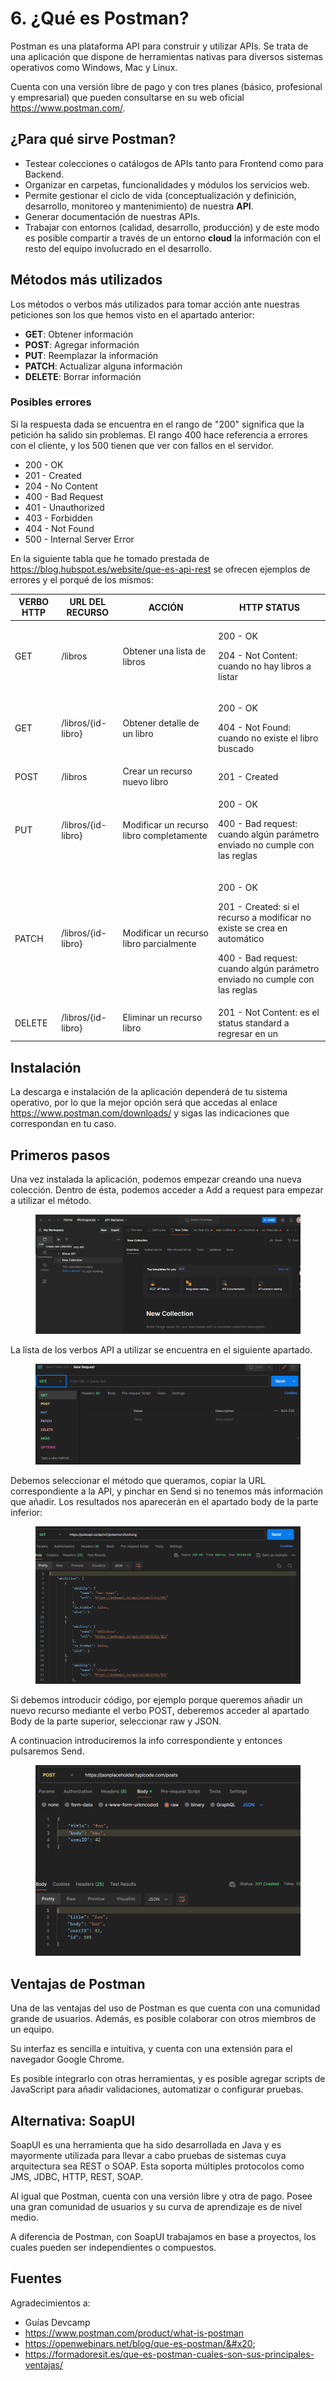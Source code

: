 # 6. ¿Qué es Postman?

Postman es una plataforma API para construir y utilizar APIs. Se trata de una aplicación que dispone de herramientas nativas para diversos sistemas operativos como Windows, Mac y Linux.

Cuenta con una versión libre de pago y con tres planes (básico, profesional y empresarial) que pueden consultarse en su web oficial https://www.postman.com/.

## ¿Para qué sirve Postman?

* Testear colecciones o catálogos de APIs tanto para Frontend como para Backend.
* Organizar en carpetas, funcionalidades y módulos los servicios web.
* Permite gestionar el ciclo de vida (conceptualización y definición, desarrollo, monitoreo y mantenimiento) de nuestra **API**.
* Generar documentación de nuestras APIs.
* Trabajar con entornos (calidad, desarrollo, producción) y de este modo es posible compartir a través de un entorno **cloud** la información con el resto del equipo involucrado en el desarrollo.

## Métodos más utilizados

Los métodos o verbos más utilizados para tomar acción ante nuestras peticiones son los que hemos visto en el apartado anterior:

* **GET**: Obtener información
* **POST**: Agregar información
* **PUT**: Reemplazar la información
* **PATCH**: Actualizar alguna información
* **DELETE**: Borrar información

### Posibles errores

Si la respuesta dada se encuentra en el rango de "200" significa que la petición ha salido sin problemas. El rango 400 hace referencia a errores con el cliente, y los 500 tienen que ver con fallos en el servidor.

* 200 - OK
* 201 - Created
* 204 - No Content
* 400 - Bad Request
* 401 - Unauthorized
* 403 - Forbidden
* 404 - Not Found
* 500 - Internal Server Error

En la siguiente tabla que he tomado prestada de https://blog.hubspot.es/website/que-es-api-rest se ofrecen ejemplos de errores y el porqué de los mismos:

| VERBO HTTP | URL DEL RECURSO    | ACCIÓN                                   | HTTP STATUS                                                                                                                                                                     |
| ---------- | ------------------ | ---------------------------------------- | ------------------------------------------------------------------------------------------------------------------------------------------------------------------------------- |
| GET        | /libros            | Obtener una lista de libros              | <p>200 - OK</p><p>204 - Not Content: cuando no hay libros a listar</p>                                                                                                          |
| GET        | /libros/{id-libro} | Obtener detalle de un libro              | <p>200 - OK</p><p>404 - Not Found: cuando no existe el libro buscado</p>                                                                                                        |
| POST       | /libros            | Crear un recurso nuevo libro             | 201 - Created                                                                                                                                                                   |
| PUT        | /libros/{id-libro} | Modificar un recurso libro completamente | <p>200 - OK</p><p>400 - Bad request: cuando algún parámetro enviado no cumple con las reglas</p>                                                                                |
| PATCH      | /libros/{id-libro} | Modificar un recurso libro parcialmente  | <p>200 - OK</p><p>201 - Created: si el recurso a modificar no existe se crea en automático</p><p>400 - Bad request: cuando algún parámetro enviado no cumple con las reglas</p> |
| DELETE     | /libros/{id-libro} | Eliminar un recurso libro                | 201 - Not Content: es el status standard a regresar en un                                                                                                                       |

## Instalación

La descarga e instalación de la aplicación dependerá de tu sistema operativo, por lo que la mejor opción será que accedas al enlace https://www.postman.com/downloads/ y sigas las indicaciones que correspondan en tu caso.

## Primeros pasos

Una vez instalada la aplicación, podemos empezar creando una nueva colección. Dentro de ésta, podemos acceder a Add a request para empezar a utilizar el método.

<figure><img src=".gitbook/assets/image (12) (1).png" alt=""><figcaption></figcaption></figure>

La lista de los verbos API a utilizar se encuentra en el siguiente apartado.

<figure><img src=".gitbook/assets/image (13) (1).png" alt=""><figcaption></figcaption></figure>

Debemos seleccionar el método que queramos, copiar la URL correspondiente a la API, y  pinchar en Send si no tenemos más información que añadir. Los resultados nos aparecerán en el apartado body de la parte inferior:

<figure><img src=".gitbook/assets/image (14) (1).png" alt=""><figcaption></figcaption></figure>

Si debemos introducir código, por ejemplo porque queremos añadir un nuevo recurso mediante el verbo POST, deberemos acceder al apartado Body de la parte superior, seleccionar raw y JSON.

A continuacion introduciremos la info correspondiente y entonces pulsaremos Send.

<figure><img src=".gitbook/assets/image (15).png" alt=""><figcaption></figcaption></figure>

## Ventajas de Postman

Una de las ventajas del uso de Postman es que cuenta con una comunidad grande de usuarios. Además, es posible colaborar con otros miembros de un equipo.

Su interfaz es sencilla e intuitiva, y cuenta con una extensión para el navegador Google Chrome.

Es posible integrarlo con otras herramientas, y es posible agregar scripts de JavaScript para añadir validaciones, automatizar o configurar pruebas.

## Alternativa: SoapUI

SoapUI es una herramienta que ha sido desarrollada en Java y es mayormente utilizada para llevar a cabo pruebas de sistemas cuya arquitectura sea REST o SOAP. Esta soporta múltiples protocolos como JMS, JDBC, HTTP, REST, SOAP.

Al igual que Postman, cuenta con una versión libre y otra de pago. Posee una gran comunidad de usuarios y su curva de aprendizaje es de nivel medio.

A diferencia de Postman, con SoapUI trabajamos en base a proyectos, los cuales pueden ser independientes o compuestos.

## Fuentes

Agradecimientos a:

* Guías Devcamp
* https://www.postman.com/product/what-is-postman
* https://openwebinars.net/blog/que-es-postman/&#x20;
* https://formadoresit.es/que-es-postman-cuales-son-sus-principales-ventajas/
